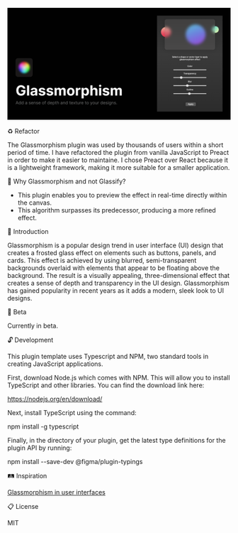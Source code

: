![alt text](https://github.com/Liam-hi/figma-glassmorphism/blob/master/media/cover-large.png?raw=true)

:recycle: Refactor

The Glassmorphism plugin was used by thousands of users within a short period of time. I have refactored the plugin from vanilla JavaScript to Preact in order to make it easier to maintaine. I chose Preact over React because it is a lightweight framework, making it more suitable for a smaller application. 


:speech_balloon: Why Glassmorphism and not Glassify?

- This plugin enables you to preview the effect in real-time directly within the canvas.
- This algorithm surpasses its predecessor, producing a more refined effect.

:dizzy: Introduction

Glassmorphism is a popular design trend in user interface (UI) design that creates a frosted glass effect on elements such as buttons, panels, and cards. This effect is achieved by using blurred, semi-transparent backgrounds overlaid with elements that appear to be floating above the background. The result is a visually appealing, three-dimensional effect that creates a sense of depth and transparency in the UI design. Glassmorphism has gained popularity in recent years as it adds a modern, sleek look to UI designs.

:construction: Beta

Currently in beta.

:unlock: Development

This plugin template uses Typescript and NPM, two standard tools in creating JavaScript applications.

First, download Node.js which comes with NPM. This will allow you to install TypeScript and other
libraries. You can find the download link here:

  https://nodejs.org/en/download/

Next, install TypeScript using the command:

  npm install -g typescript

Finally, in the directory of your plugin, get the latest type definitions for the plugin API by running:

  npm install --save-dev @figma/plugin-typings
  
 
:railway_track: Inspiration

[Glassmorphism in user interfaces](https://uxdesign.cc/glassmorphism-in-user-interfaces-1f39bb1308c9)

:clipboard: License

MIT

